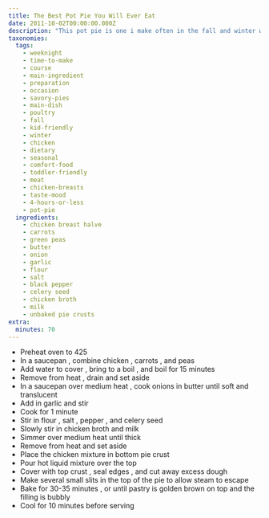 ```yaml
---
title: The Best Pot Pie You Will Ever Eat
date: 2011-10-02T00:00:00.000Z
description: "This pot pie is one i make often in the fall and winter when we are looking for something warm and comforting for our tummies.  we love it so much that i have to double the recipe every time i make it, because the first bite will have you asking for more!  \r\n\r\ncreamy, wonderful blend of flavors, and comforting to the soul, this one is a favorite and crowd pleaser!"
taxonomies:
  tags:
    - weeknight
    - time-to-make
    - course
    - main-ingredient
    - preparation
    - occasion
    - savory-pies
    - main-dish
    - poultry
    - fall
    - kid-friendly
    - winter
    - chicken
    - dietary
    - seasonal
    - comfort-food
    - toddler-friendly
    - meat
    - chicken-breasts
    - taste-mood
    - 4-hours-or-less
    - pot-pie
  ingredients:
    - chicken breast halve
    - carrots
    - green peas
    - butter
    - onion
    - garlic
    - flour
    - salt
    - black pepper
    - celery seed
    - chicken broth
    - milk
    - unbaked pie crusts
extra:
  minutes: 70
---
```

 - Preheat oven to 425
 - In a saucepan , combine chicken , carrots , and peas
 - Add water to cover , bring to a boil , and boil for 15 minutes
 - Remove from heat , drain and set aside
 - In a saucepan over medium heat , cook onions in butter until soft and translucent
 - Add in garlic and stir
 - Cook for 1 minute
 - Stir in flour , salt , pepper , and celery seed
 - Slowly stir in chicken broth and milk
 - Simmer over medium heat until thick
 - Remove from heat and set aside
 - Place the chicken mixture in bottom pie crust
 - Pour hot liquid mixture over the top
 - Cover with top crust , seal edges , and cut away excess dough
 - Make several small slits in the top of the pie to allow steam to escape
 - Bake for 30-35 minutes , or until pastry is golden brown on top and the filling is bubbly
 - Cool for 10 minutes before serving
